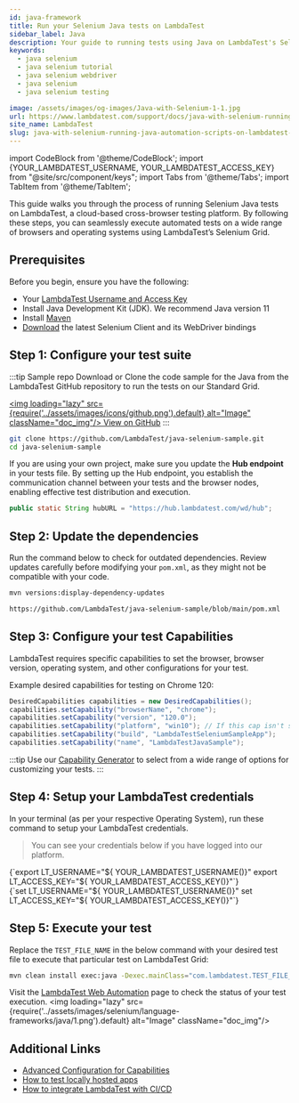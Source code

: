 ```yaml
---
id: java-framework
title: Run your Selenium Java tests on LambdaTest
sidebar_label: Java
description: Your guide to running tests using Java on LambdaTest's Selenium Grid of 10000+ real devices and desktop browsers.
keywords:
  - java selenium
  - java selenium tutorial
  - java selenium webdriver
  - java selenium
  - java selenium testing

image: /assets/images/og-images/Java-with-Selenium-1-1.jpg
url: https://www.lambdatest.com/support/docs/java-with-selenium-running-java-automation-scripts-on-lambdatest-selenium-grid/
site_name: LambdaTest
slug: java-with-selenium-running-java-automation-scripts-on-lambdatest-selenium-grid/
---
```


import CodeBlock from '@theme/CodeBlock';
import {YOUR_LAMBDATEST_USERNAME, YOUR_LAMBDATEST_ACCESS_KEY} from "@site/src/component/keys";
import Tabs from '@theme/Tabs';
import TabItem from '@theme/TabItem';

<script type="application/ld+json"
      dangerouslySetInnerHTML={{ __html: JSON.stringify({
       "@context": "https://schema.org",
        "@type": "BreadcrumbList",
        "itemListElement": [{
          "@type": "ListItem",
          "position": 1,
          "name": "Home",
          "item": "https://www.lambdatest.com"
        },{
          "@type": "ListItem",
          "position": 2,
          "name": "Support",
          "item": "https://www.lambdatest.com/support/docs/"
        },{
          "@type": "ListItem",
          "position": 3,
          "name": "Running Java Automation Testing Scripts On Selenium Grid using TestNG Framework",
          "item": "https://www.lambdatest.com/support/docs/java-with-selenium-running-java-automation-scripts-on-lambdatest-selenium-grid/"
        }]
      })
    }}
></script>
This guide walks you through the process of running Selenium Java tests on LambdaTest, a cloud-based cross-browser testing platform. By following these steps, you can seamlessly execute automated tests on a wide range of browsers and operating systems using LambdaTest’s Selenium Grid.

## Prerequisites
Before you begin, ensure you have the following:

- Your [LambdaTest Username and Access Key](https://accounts.lambdatest.com/)
- Install Java Development Kit (JDK). We recommend Java version 11
- Install [Maven](https://maven.apache.org/)
- [Download](https://www.selenium.dev/downloads/) the latest Selenium Client and its WebDriver bindings

## Step 1: Configure your test suite

:::tip Sample repo
Download or Clone the code sample for the Java from the LambdaTest GitHub repository to run the tests on our Standard Grid.

<a href="https://github.com/LambdaTest/java-selenium-sample" className="github__anchor" target="_blank"><img loading="lazy" src={require('../assets/images/icons/github.png').default} alt="Image" className="doc_img"/> View on GitHub</a>
:::

```bash title="terminal"
git clone https://github.com/LambdaTest/java-selenium-sample.git
cd java-selenium-sample
```

If you are using your own project, make sure you update the **Hub endpoint** in your tests file. By setting up the Hub endpoint, you establish the communication channel between your tests and the browser nodes, enabling effective test distribution and execution.

```java title="Test.java"
public static String hubURL = "https://hub.lambdatest.com/wd/hub";
```

## Step 2: Update the dependencies
Run the command below to check for outdated dependencies. Review updates carefully before modifying your `pom.xml`, as they might not be compatible with your code.

```bash title="terminal"
mvn versions:display-dependency-updates
```

```xml reference
https://github.com/LambdaTest/java-selenium-sample/blob/main/pom.xml
```

## Step 3: Configure your test Capabilities
LambdaTest requires specific capabilities to set the browser, browser version, operating system, and other configurations for your test.

Example desired capabilities for testing on Chrome 120:

```java title="Test.java"
DesiredCapabilities capabilities = new DesiredCapabilities();
capabilities.setCapability("browserName", "chrome");
capabilities.setCapability("version", "120.0");
capabilities.setCapability("platform", "win10"); // If this cap isn't specified, it will just get the any available one
capabilities.setCapability("build", "LambdaTestSeleniumSampleApp");
capabilities.setCapability("name", "LambdaTestJavaSample");
```

:::tip
Use our [Capability Generator](https://www.lambdatest.com/capabilities-generator/) to select from a wide range of options for customizing your tests.
:::

## Step 4: Setup your LambdaTest credentials
In your terminal (as per your respective Operating System), run these command to setup your LambdaTest credentials.
> You can see your credentials below if you have logged into our platform.

<Tabs className="docs__val">
<TabItem value="bash" label="Linux / MacOS" default>
  <div className="lambdatest__codeblock">
    <CodeBlock className="language-bash">
  {`export LT_USERNAME="${ YOUR_LAMBDATEST_USERNAME()}"
export LT_ACCESS_KEY="${ YOUR_LAMBDATEST_ACCESS_KEY()}"`}
  </CodeBlock>
</div>
</TabItem>

<TabItem value="powershell" label="Windows" default>
  <div className="lambdatest__codeblock">
    <CodeBlock className="language-powershell">
  {`set LT_USERNAME="${ YOUR_LAMBDATEST_USERNAME()}"
set LT_ACCESS_KEY="${ YOUR_LAMBDATEST_ACCESS_KEY()}"`}
  </CodeBlock>
</div>
</TabItem>
</Tabs>

## Step 5: Execute your test
Replace the `TEST_FILE_NAME` in the below command with your desired test file to execute that particular test on LambdaTest Grid:
```bash title="terminal"
mvn clean install exec:java -Dexec.mainClass="com.lambdatest.TEST_FILE_NAME" -Dexec.classpathScope=test -e
```

Visit the [LambdaTest Web Automation](https://automation.lambdatest.com/build) page to check the status of your test execution.
<img loading="lazy" src={require('../assets/images/selenium/language-frameworks/java/1.png').default} alt="Image"  className="doc_img"/>

## Additional Links
- [Advanced Configuration for Capabilities](https://www.lambdatest.com/support/docs/selenium-automation-capabilities/)
- [How to test locally hosted apps](https://www.lambdatest.com/support/docs/testing-locally-hosted-pages/)
- [How to integrate LambdaTest with CI/CD](https://www.lambdatest.com/support/docs/integrations-with-ci-cd-tools/)